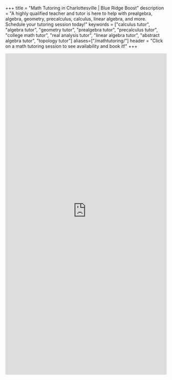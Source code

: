+++
title = "Math Tutoring in Charlottesville | Blue Ridge Boost"
description = "A highly qualified teacher and tutor is here to help with prealgebra, algebra, geometry, precalculus, calculus, linear algebra, and more. Schedule your tutoring session today!"
keywords = ["calculus tutor", "algebra tutor", "geometry tutor", "prealgebra tutor", "precalculus tutor", "college math tutor", "real analysis tutor", "linear algebra tutor", "abstract algebra tutor", "topology tutor"]
aliases=["/mathtutoring/"]
header = "Click on a math tutoring session to see availability and book it!"
+++

<iframe src="https://blueridgeboost-math.youcanbook.me/?noframe=true&skipHeaderFooter=true" id="ycbmiframeblueridgeboost-math" style="width:100%;height:1000px;border:0px;background-color:transparent;" frameborder="0" allowtransparency="true"></iframe><script>window.addEventListener && window.addEventListener("message", function(event){if (event.origin === "https://blueridgeboost-math.youcanbook.me"){document.getElementById("ycbmiframeblueridgeboost-math").style.height = event.data + "px";}}, false);</script>
